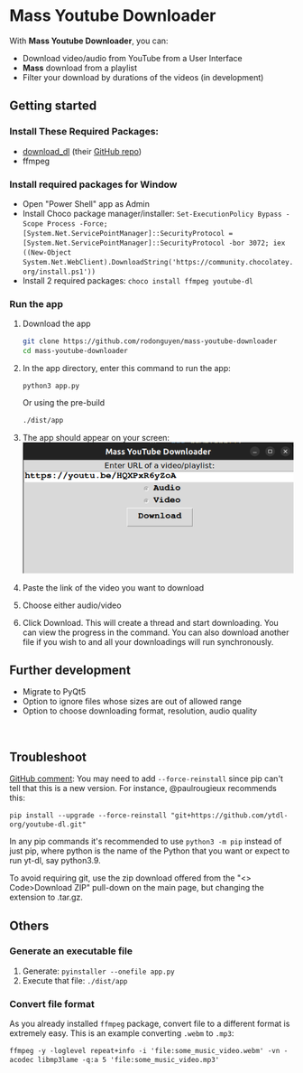 # Mass Youtube Downloader
With **Mass Youtube Downloader**, you can:
- Download video/audio from YouTube from a User Interface
- **Mass** download from a playlist
- Filter your download by durations of the videos (in development)

## Getting started
### Install These Required Packages: 
- [download_dl](http://ytdl-org.github.io/youtube-dl/download.html) (their [GitHub repo](https://github.com/ytdl-org/youtube-dl))
- ffmpeg

### Install required packages for Window
- Open "Power Shell" app as Admin
- Install Choco package manager/installer: `Set-ExecutionPolicy Bypass -Scope Process -Force; [System.Net.ServicePointManager]::SecurityProtocol = [System.Net.ServicePointManager]::SecurityProtocol -bor 3072; iex ((New-Object System.Net.WebClient).DownloadString('https://community.chocolatey.org/install.ps1'))`
- Install 2 required packages: `choco install ffmpeg youtube-dl`

### Run the app

1. Download the app
    ```bash
    git clone https://github.com/rodonguyen/mass-youtube-downloader 
    cd mass-youtube-downloader
    ```

2. In the app directory, enter this command  to run the app:  
    ```
    python3 app.py
    ```
    Or using the pre-build
    ```bash
    ./dist/app
    ```

3. The app should appear on your screen:
  ![main interface](public/main_interface.png)

1. Paste the link of the video you want to download
1. Choose either audio/video
1. Click Download. This will create a thread and start downloading. You can view the progress in the command. You can also download another file if you wish to and all your downloadings will run synchronously.


## Further development
- Migrate to PyQt5
- Option to ignore files whose sizes are out of allowed range
- Option to choose downloading format, resolution, audio quality


<br>


## Troubleshoot


[GitHub comment](https://github.com/ytdl-org/youtube-dl/issues/31530#issuecomment-1435477247): You may need to add `--force-reinstall` since pip can't tell that this is a new version. For instance, @paulrougieux recommends this:

```
pip install --upgrade --force-reinstall "git+https://github.com/ytdl-org/youtube-dl.git"
```

In any pip commands it's recommended to use `python3 -m pip` instead of just pip, where python is the name of the Python that you want or expect to run yt-dl, say python3.9.

To avoid requiring git, use the zip download offered from the "<> Code>Download ZIP" pull-down on the main page, but changing the extension to .tar.gz.


## Others

### Generate an executable file
1. Generate: `pyinstaller --onefile app.py`
1. Execute that file:  `./dist/app`

### Convert file format

As you already installed `ffmpeg` package, convert file to a different format is extremely easy. This is an example converting `.webm` to `.mp3`:

```
ffmpeg -y -loglevel repeat+info -i 'file:some_music_video.webm' -vn -acodec libmp3lame -q:a 5 'file:some_music_video.mp3'
```